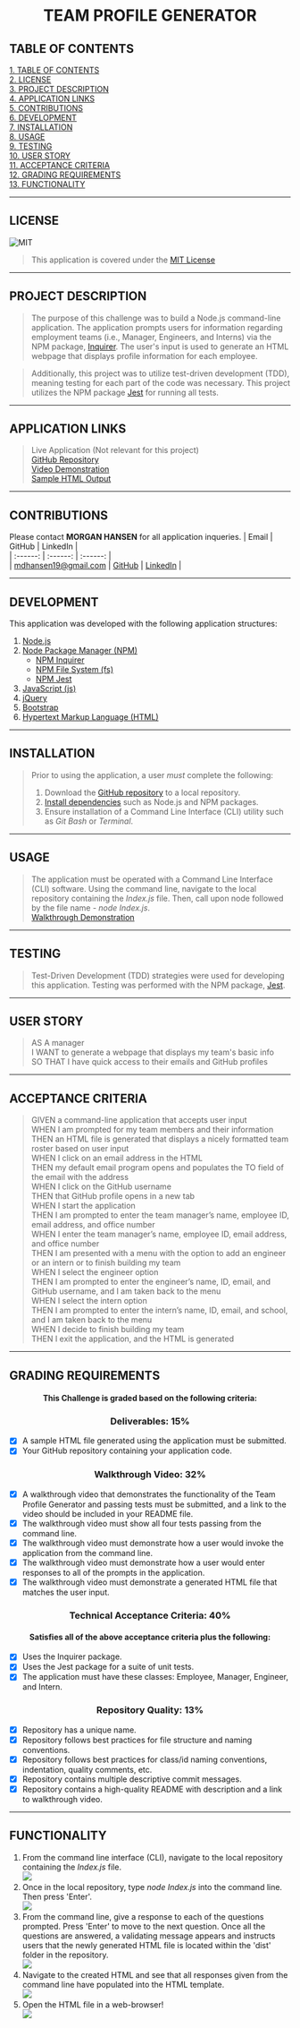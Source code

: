 # <div align="center">**TEAM PROFILE GENERATOR**</div>

## **TABLE OF CONTENTS**    
[1. TABLE OF CONTENTS](#TABLE-OF-CONTENTS)  
[2. LICENSE](#LICENSE)  
[3. PROJECT DESCRIPTION](#PROJECT-DESCRIPTION)  
[4. APPLICATION LINKS](#APPLICATION-LINKS)  
[5. CONTRIBUTIONS](#CONTRIBUTIONS)  
[6. DEVELOPMENT](#DEVELOPMENT)  
[7. INSTALLATION](#INSTALLATION)   
[8. USAGE](#USAGE)   
[9. TESTING](#TESTING)  
[10. USER STORY](#USER-STORY)  
[11. ACCEPTANCE CRITERIA](#ACCEPTANCE-CRITERIA)   
[12. GRADING REQUIREMENTS](#GRADING-REQUIREMENTS)    
[13. FUNCTIONALITY](#FUNCTIONALITY)  

---

## **LICENSE**  
![MIT](https://img.shields.io/badge/License-MIT-blue.svg)
> This application is covered under the [MIT License](https://opensource.org/licenses/MIT)    

---

## **PROJECT DESCRIPTION**
> The purpose of this challenge was to build a Node.js command-line application. The application prompts users for information regarding employment teams (i.e., Manager, Engineers, and Interns) via the NPM package, [Inquirer](https://www.npmjs.com/package/inquirer). The user's input is used to generate an HTML webpage that displays profile information for each employee.     
   
> Additionally, this project was to utilize test-driven development (TDD), meaning testing for each part of the code was necessary. This project utilizes the NPM package [Jest](https://www.npmjs.com/package/jest) for running all tests.   

---

## **APPLICATION LINKS**
> Live Application (Not relevant for this project)  
> [GitHub Repository](https://github.com/mhans19/team-profile)  
> [Video Demonstration](https://youtu.be/nQ213r0OWlA)  
> [Sample HTML Output](./dist/my-team.html)  

---

## **CONTRIBUTIONS**   
Please contact **MORGAN HANSEN** for all application inqueries.
| Email | GitHub | LinkedIn |  
| :------: | :------: |  :------: |  
| <mdhansen19@gmail.com> | [GitHub](https://github.com/mhans19?tab=repositories) |  [LinkedIn](https://www.linkedin.com/in/morgan-hansen-47235872/?challengeId=AQF6MR471a-pZgAAAXMTL5e4xLqg_LNW5yawcXgk_uUmLrzsXk5ehOnzlQuK2dOVeX4ARtJwxmcHQrQhtgL_jM96wbBzhLvmAA&submisksionId=813167e8-8027-1e16-5911-1c143c23561f) |  
  
---

## **DEVELOPMENT**  
This application was developed with the following application structures:  
1. [Node.js](https://nodejs.org/en/)  
2. [Node Package Manager (NPM)](https://www.npmjs.com/)
    + [NPM Inquirer](https://www.npmjs.com/package/inquirer)  
    + [NPM File System (fs)](https://nodejs.org/api/fs.html)  
    + [NPM Jest](https://www.npmjs.com/package/jest)
3. [JavaScript (js)](https://developer.mozilla.org/en-US/docs/Web/JavaScript)   
4. [jQuery](https://jquery.com/)   
5. [Bootstrap](https://getbootstrap.com/)
6. [Hypertext Markup Language (HTML)](https://developer.mozilla.org/en-US/docs/Web/HTML)

---

## **INSTALLATION**
> Prior to using the application, a user *must* complete the following:  
> 1. Download the [GitHub repository](https://github.com/mhans19/team-profile) to a local repository. 
> 2. [Install dependencies](#DEVELOPMENT) such as Node.js and NPM packages.  
> 3. Ensure installation of a Command Line Interface (CLI) utility such as *Git Bash* or *Terminal*.

---

## **USAGE**
> The application must be operated with a Command Line Interface (CLI) software. Using the command line, navigate to the local repository containing the *Index.js* file. Then, call upon node followed by the file name - *node Index.js*.   
[Walkthrough Demonstration](https://youtu.be/nQ213r0OWlA)  

---

## **TESTING**
> Test-Driven Development (TDD) strategies were used for developing this application. Testing was performed with the NPM package, [Jest](https://www.npmjs.com/package/jest).  

---

## **USER STORY**  
> AS A manager  
> I WANT to generate a webpage that displays my team's basic info  
> SO THAT I have quick access to their emails and GitHub profiles  
---

## **ACCEPTANCE CRITERIA**
> GIVEN a command-line application that accepts user input  
> WHEN I am prompted for my team members and their information  
> THEN an HTML file is generated that displays a nicely formatted team roster based on user input  
> WHEN I click on an email address in the HTML  
> THEN my default email program opens and populates the TO field of the email with the address  
> WHEN I click on the GitHub username  
> THEN that GitHub profile opens in a new tab  
> WHEN I start the application  
> THEN I am prompted to enter the team manager’s name, employee ID, email address, and office number  
> WHEN I enter the team manager’s name, employee ID, email address, and office number  
> THEN I am presented with a menu with the option to add an engineer or an intern or to finish building my team  
> WHEN I select the engineer option  
> THEN I am prompted to enter the engineer’s name, ID, email, and GitHub username, and I am taken back to the menu  
> WHEN I select the intern option  
> THEN I am prompted to enter the intern’s name, ID, email, and school, and I am taken back to the menu  
> WHEN I decide to finish building my team  
> THEN I exit the application, and the HTML is generated  

---

## **GRADING REQUIREMENTS**
#### <div align="center">This Challenge is graded based on the following criteria:</div>
### **<div align="center">Deliverables: 15%</div>**
- [x] A sample HTML file generated using the application must be submitted.
- [x] Your GitHub repository containing your application code.  

### **<div align="center">Walkthrough Video: 32%</div>**
- [x] A walkthrough video that demonstrates the functionality of the Team Profile Generator and passing tests must be submitted, and a link to the video should be included in your README file.
- [x] The walkthrough video must show all four tests passing from the command line.
- [x] The walkthrough video must demonstrate how a user would invoke the application from the command line.
- [x] The walkthrough video must demonstrate how a user would enter responses to all of the prompts in the application.
- [x] The walkthrough video must demonstrate a generated HTML file that matches the user input.

### **<div align="center">Technical Acceptance Criteria: 40%</div>**
#### <div align="center">Satisfies all of the above acceptance criteria plus the following:  </div>
- [x] Uses the Inquirer package.
- [x] Uses the Jest package for a suite of unit tests.
- [x] The application must have these classes: Employee, Manager, Engineer, and Intern.

### **<div align="center">Repository Quality: 13%</div>**
- [x] Repository has a unique name.
- [x] Repository follows best practices for file structure and naming conventions.
- [x] Repository follows best practices for class/id naming conventions, indentation, quality comments, etc.
- [x] Repository contains multiple descriptive commit messages.
- [x] Repository contains a high-quality README with description and a link to walkthrough video.

---

## **FUNCTIONALITY**
1. From the command line interface (CLI), navigate to the local repository containing the *Index.js* file.  
![](/assets/images/localRepo.PNG)  
2. Once in the local repository, type *node Index.js* into the command line. Then press 'Enter'.  
![](/assets/images/initiateNode.PNG)  
3. From the command line, give a response to each of the questions prompted. Press 'Enter' to move to the next question. Once all the questions are answered, a validating message appears and instructs users that the newly generated HTML file is located within the 'dist' folder in the repository.  
![](/assets/images/nodePrompts.PNG)  
4. Navigate to the created HTML and see that all responses given from the command line have populated into the HTML template.  
![](/assets/images/htmlPop.PNG)  
5. Open the HTML file in a web-browser!  
![](/assets/images/teamPage.PNG)